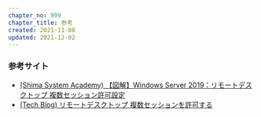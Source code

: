 ```yaml
---
chapter_no: 999
chapter_title: 参考
created: 2021-11-08
updated: 2021-12-02
---
```

### 参考サイト
- [(Shima System Academy) 【図解】Windows Server 2019：リモートデスクトップ 複数セッション許可設定](https://inab818.site/microsoft-windows-server-2019/multiple-people-remote-desktop/)
- [(Tech Blog) リモートデスクトップ 複数セッションを許可する](https://blogs.osdn.jp/2017/10/01/multi-rdp.html)